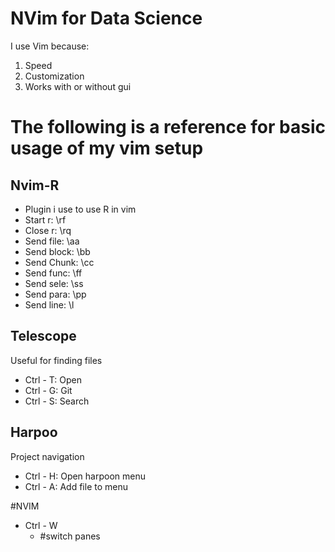 # NVim for Data Science
I use Vim because:
1. Speed
2. Customization
3. Works with or without gui

# The following is a reference for basic usage of my vim setup

## Nvim-R
- Plugin i use to use R in vim
- Start r:    \rf
- Close r:    \rq
- Send file:  \aa
- Send block: \bb
- Send Chunk: \cc
- Send func:  \ff
- Send sele:  \ss
- Send para:  \pp
- Send line:  \l

## Telescope
Useful for finding files
- Ctrl - T:  Open
- Ctrl - G:  Git
- Ctrl - S:  Search

## Harpoo
Project navigation
- Ctrl - H: Open harpoon menu
- Ctrl - A: Add file to menu

#NVIM
- Ctrl - W
	- <direction> #switch panes
